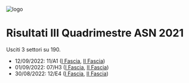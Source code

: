 ![logo](img/logo-2021.png)

# Risultati III Quadrimestre ASN 2021

Usciti 3 settori su 190.

- 12/09/2022: 11/A1 ([I Fascia](https://asn21.cineca.it/pubblico/miur/esito/11%252FA1/1/3), [II Fascia](https://asn21.cineca.it/pubblico/miur/esito/11%252FA1/2/3))
- 01/09/2022: 07/H3 ([I Fascia](https://asn21.cineca.it/pubblico/miur/esito/07%252FH3/1/3), [II Fascia](https://asn21.cineca.it/pubblico/miur/esito/07%252FH3/2/3))
- 30/08/2022: 12/E4 ([I Fascia](https://asn21.cineca.it/pubblico/miur/esito/12%252FE4/1/3), [II Fascia](https://asn21.cineca.it/pubblico/miur/esito/12%252FE4/2/3))
